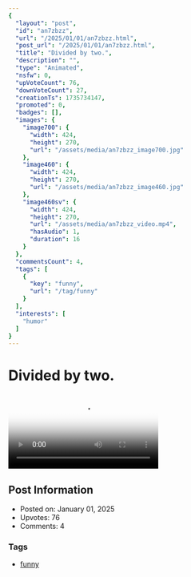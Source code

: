```yaml
---
{
  "layout": "post",
  "id": "an7zbzz",
  "url": "/2025/01/01/an7zbzz.html",
  "post_url": "/2025/01/01/an7zbzz.html",
  "title": "Divided by two.",
  "description": "",
  "type": "Animated",
  "nsfw": 0,
  "upVoteCount": 76,
  "downVoteCount": 27,
  "creationTs": 1735734147,
  "promoted": 0,
  "badges": [],
  "images": {
    "image700": {
      "width": 424,
      "height": 270,
      "url": "/assets/media/an7zbzz_image700.jpg"
    },
    "image460": {
      "width": 424,
      "height": 270,
      "url": "/assets/media/an7zbzz_image460.jpg"
    },
    "image460sv": {
      "width": 424,
      "height": 270,
      "url": "/assets/media/an7zbzz_video.mp4",
      "hasAudio": 1,
      "duration": 16
    }
  },
  "commentsCount": 4,
  "tags": [
    {
      "key": "funny",
      "url": "/tag/funny"
    }
  ],
  "interests": [
    "humor"
  ]
}
---
```


# Divided by two.

<video controls playsinline loop poster="/assets/media/an7zbzz_image460.jpg">
  <source src="/assets/media/an7zbzz_video.mp4" type="video/mp4">
  Your browser does not support the video tag.
</video>

## Post Information

- Posted on: January 01, 2025
- Upvotes: 76
- Comments: 4

### Tags

- [funny](/tag/funny)
